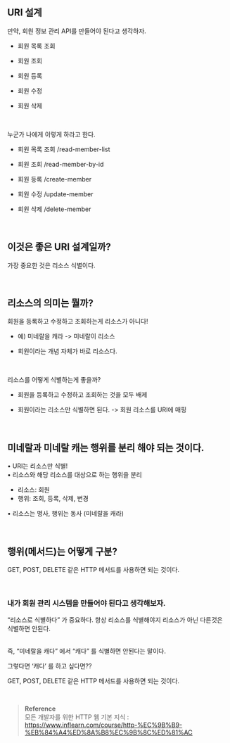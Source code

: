 ## URI 설계

만약, 회원 정보 관리 API를 만들어야 된다고 생각하자.

- 회원 목록 조회
  
- 회원 조회
- 회원 등록
- 회원 수정
- 회원 삭제

<br/>

누군가 나에게 이렇게 하라고 한다.

- 회원 목록 조회 /read-member-list
  
-  회원 조회 /read-member-by-id
-  회원 등록 /create-member
-  회원 수정 /update-member
-  회원 삭제 /delete-member

<br/>

## 이것은 좋은 URI 설계일까?

가장 중요한 것은 리소스 식별이다.

<br/>

## 리소스의 의미는 뭘까?
회원을 등록하고 수정하고 조회하는게 리소스가 아니다! <br/>
- 예) 미네랄을 캐라 -> 미네랄이 리소스
  
- 회원이라는 개념 자체가 바로 리소스다.

<br/>

리소스를 어떻게 식별하는게 좋을까?
- 회원을 등록하고 수정하고 조회하는 것을 모두 배제
  
- 회원이라는 리소스만 식별하면 된다. -> 회원 리소스를 URI에 매핑

<br/>

## 미네랄과 미네랄 캐는 행위를 분리 해야 되는 것이다.

• URI는 리소스만 식별! <br/>
• 리소스와 해당 리소스를 대상으로 하는 행위을 분리
- 리소스: 회원
- 행위: 조회, 등록, 삭제, 변경 

• 리소스는 명사, 행위는 동사 (미네랄을 캐라) 

<br/>

## 행위(메서드)는 어떻게 구분?

GET, POST, DELETE 같은 HTTP 메서드를 사용하면 되는 것이다.

<br/>

### 내가 회원 관리 시스템을 만들어야 된다고 생각해보자.

“리소스로 식별하다” 가 중요하다.
항상 리소스를 식별해야지 리소스가 아닌 다른것은 식별하면 안된다.

<br/>즉, “미네랄을 캐다” 에서 “캐다” 를 식별하면 안된다는 말이다.

그렇다면 ‘캐다’ 를 하고 싶다면??

GET, POST, DELETE 같은 HTTP 메서드를 사용하면 되는 것이다.

<br/>


>**Reference** <br/>모든 개발자를 위한 HTTP 웹 기본 지식 : https://www.inflearn.com/course/http-%EC%9B%B9-%EB%84%A4%ED%8A%B8%EC%9B%8C%ED%81%AC
